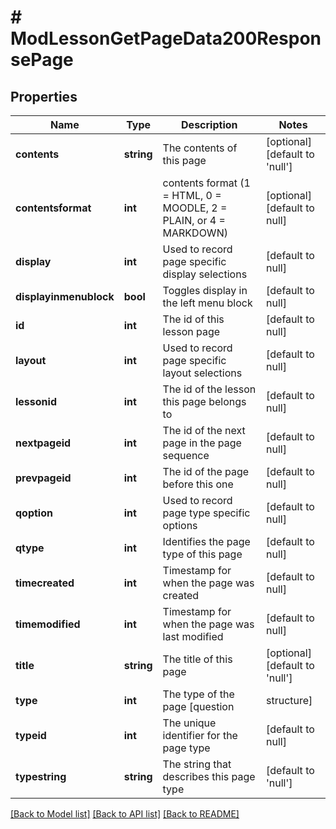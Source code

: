 # # ModLessonGetPageData200ResponsePage

## Properties

Name | Type | Description | Notes
------------ | ------------- | ------------- | -------------
**contents** | **string** | The contents of this page | [optional] [default to 'null']
**contentsformat** | **int** | contents format (1 &#x3D; HTML, 0 &#x3D; MOODLE, 2 &#x3D; PLAIN, or 4 &#x3D; MARKDOWN) | [optional] [default to null]
**display** | **int** | Used to record page specific display selections | [default to null]
**displayinmenublock** | **bool** | Toggles display in the left menu block | [default to null]
**id** | **int** | The id of this lesson page | [default to null]
**layout** | **int** | Used to record page specific layout selections | [default to null]
**lessonid** | **int** | The id of the lesson this page belongs to | [default to null]
**nextpageid** | **int** | The id of the next page in the page sequence | [default to null]
**prevpageid** | **int** | The id of the page before this one | [default to null]
**qoption** | **int** | Used to record page type specific options | [default to null]
**qtype** | **int** | Identifies the page type of this page | [default to null]
**timecreated** | **int** | Timestamp for when the page was created | [default to null]
**timemodified** | **int** | Timestamp for when the page was last modified | [default to null]
**title** | **string** | The title of this page | [optional] [default to 'null']
**type** | **int** | The type of the page [question | structure] | [default to null]
**typeid** | **int** | The unique identifier for the page type | [default to null]
**typestring** | **string** | The string that describes this page type | [default to 'null']

[[Back to Model list]](../../README.md#models) [[Back to API list]](../../README.md#endpoints) [[Back to README]](../../README.md)
